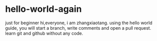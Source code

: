 # hello-world-again
just for beginner
hi,everyone, i am zhangxiaotang.
using the hello world guide, you will start a branch, write comments and open a pull request.
learn git and github without any code.
